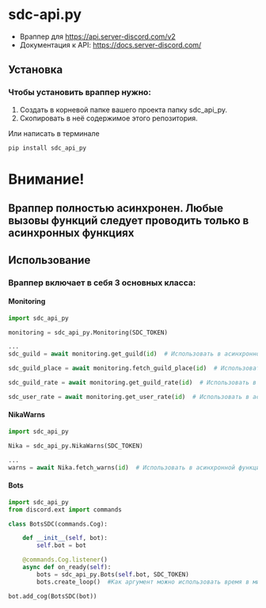 # sdc-api.py
* Враппер для https://api.server-discord.com/v2
* Документация к API: https://docs.server-discord.com/

## Установка

### Чтобы установить враппер нужно:
1. Создать в корневой папке вашего проекта папку sdc_api_py.
2. Скопировать в неё содержимое этого репозитория.

Или написать в терминале

```
pip install sdc_api_py
```

# Внимание!
## Враппер полностью асинхронен. Любые вызовы функций следует проводить только в асинхронных функциях

## Использование

### Враппер включает в себя 3 основных класса:



#### Monitoring

```py
import sdc_api_py

monitoring = sdc_api_py.Monitoring(SDC_TOKEN)

...
sdc_guild = await monitoring.get_guild(id)  # Использовать в асинхронной функции

sdc_guild_place = await monitoring.fetch_guild_place(id)  # Использовать в асинхронной функции

sdc_guild_rate = await monitoring.get_guild_rate(id)  # Использовать в асинхронной функции

sdc_user_rate = await monitoring.get_user_rate(id)  # Использовать в асинхронной функции
```

#### NikaWarns

```py
import sdc_api_py

Nika = sdc_api_py.NikaWarns(SDC_TOKEN)

...
warns = await Nika.fetch_warns(id)  # Использовать в асинхронной функции
```

#### Bots

```py
import sdc_api_py
from discord.ext import commands

class BotsSDC(commands.Cog):

    def __init__(self, bot):
        self.bot = bot

    @commands.Cog.listener()
    async def on_ready(self):
        bots = sdc_api_py.Bots(self.bot, SDC_TOKEN)
        bots.create_loop()  #Как аргумент можно использовать время в минутах. Раз в это количество минут будет отправляться статистика.

bot.add_cog(BotsSDC(bot))
```
